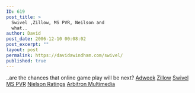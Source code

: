 ```yaml
---
ID: 619
post_title: >
  Swivel ,Zillow, MS PVR, Neilson and
  what..
author: David
post_date: 2006-12-10 00:08:02
post_excerpt: ""
layout: post
permalink: https://davidawindham.com/swivel/
published: true
---
```

..are the chances that online game play will be next?
<a href="http://www.adweek.com/aw/national/article_display.jsp?vnu_content_id=1003283815">Adweek</a>
<a href="http://www.techcrunch.com/2006/12/06/zillow-knows-that-everyone-has-a-price/">Zillow</a>
<a href="http://www.techcrunch.com/2006/12/05/swivel-to-launch-this-week-communitize-your-data/">Swivel</a>
<a href="http://www.pvrwire.com/2006/12/09/microsoft-seeks-patent-for-pvr-based-advertising/">MS  PVR</a>
<a href="http://www.adweek.com/aw/national/article_display.jsp?vnu_content_id=1003494560">Nielson Ratings</a>
<a href="http://www.arbitron.com/downloads/im2006study.pdf">Arbitron Multimedia</a>    